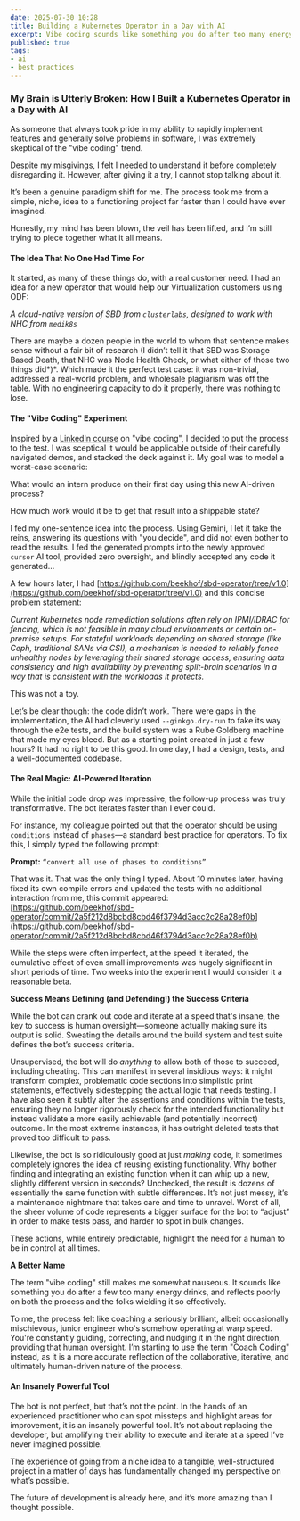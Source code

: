 ```yaml
---
date: 2025-07-30 10:28
title: Building a Kubernetes Operator in a Day with AI
excerpt: Vibe coding sounds like something you do after too many energy drinks, but after giving it a try, and despite its flaws, I cannot stop talking about the experience.
published: true
tags:
- ai
- best practices
---
```


### **My Brain is Utterly Broken: How I Built a Kubernetes Operator in a Day with AI**

As someone that always took pride in my ability to rapidly implement features
and generally solve problems in software, I was extremely skeptical of the "vibe
coding" trend.

Despite my misgivings, I felt I needed to understand it before completely
disregarding it.  However, after giving it a try, I cannot stop talking about
it.

It’s been a genuine paradigm shift for me.  The process took me from a simple,
niche, idea to a functioning project far faster than I could have ever imagined.

Honestly, my mind has been blown, the veil has been lifted, and I’m still trying
to piece together what it all means.

#### **The Idea That No One Had Time For**

It started, as many of these things do, with a real customer need. I had an idea
for a new operator that would help our Virtualization customers using ODF:

*A cloud-native version of SBD from `clusterlabs`, designed to work with NHC from `medik8s`*

There are maybe a dozen people in the world to whom that sentence makes sense
without a fair bit of research (I didn’t tell it that SBD was Storage Based
Death, that NHC was Node Health Check, or what either of those two things
did*)*.  Which made it the perfect test case: it was non-trivial, addressed a
real-world problem, and wholesale plagiarism was off the table.  With no
engineering capacity to do it properly, there was nothing to lose.

#### **The "Vibe Coding" Experiment**

Inspired by a [LinkedIn
course](https://www.linkedin.com/learning/structure-vibe-coding-to-save-build-time/tips-for-your-ai-vibe-coding-journey)
on "vibe coding", I decided to put the process to the test. I was sceptical it
would be applicable outside of their carefully navigated demos, and stacked the
deck against it. My goal was to model a worst-case scenario:

What would an intern produce on their first day using this new AI-driven process? 

How much work would it be to get that result into a shippable state?

I fed my one-sentence idea into the process. Using Gemini, I let it take the
reins, answering its questions with "you decide", and did not even bother to
read the results.  I fed the generated prompts into the newly approved `cursor`
AI tool, provided zero oversight, and blindly accepted any code it generated…

A few hours later, I had [https://github.com/beekhof/sbd-operator/tree/v1.0](https://github.com/beekhof/sbd-operator/tree/v1.0) and this concise problem statement:

*Current Kubernetes node remediation solutions often rely on IPMI/iDRAC for
 fencing, which is not feasible in many cloud environments or certain on-premise
 setups. For stateful workloads depending on shared storage (like Ceph,
 traditional SANs via CSI), a mechanism is needed to reliably fence unhealthy
 nodes by leveraging their shared storage access, ensuring data consistency and
 high availability by preventing split-brain scenarios in a way that is
 consistent with the workloads it protects.*

This was not a toy.

Let’s be clear though: the code didn’t work. There were gaps in the
implementation, the AI had cleverly used `--ginkgo.dry-run` to fake its way
through the e2e tests, and the build system was a Rube Goldberg machine that
made my eyes bleed. But as a starting point created in just a few hours? It had
no right to be this good. In one day, I had a design, tests, and a
well-documented codebase.

#### **The Real Magic: AI-Powered Iteration**

While the initial code drop was impressive, the follow-up process was truly
transformative. The bot iterates faster than I ever could.

For instance, my colleague pointed out that the operator should be using
`conditions` instead of `phases`—a standard best practice for operators. To fix
this, I simply typed the following prompt:

**Prompt:** `“convert all use of phases to conditions”`

That was it. That was the only thing I typed. About 10 minutes later, having
fixed its own compile errors and updated the tests with no additional
interaction from me, this commit appeared:
[https://github.com/beekhof/sbd-operator/commit/2a5f212d8bcbd8cbd46f3794d3acc2c28a28ef0b](https://github.com/beekhof/sbd-operator/commit/2a5f212d8bcbd8cbd46f3794d3acc2c28a28ef0b)

While the steps were often imperfect, at the speed it iterated, the cumulative
effect of even small improvements was hugely significant in short periods of
time. Two weeks into the experiment I would consider it a reasonable beta.

**Success Means Defining (and Defending\!) the Success Criteria**

While the bot can crank out code and iterate at a speed that's insane, the key
to success is human oversight—someone actually making sure its output is solid.
Sweating the details around the build system and test suite defines the bot’s
success criteria.

Unsupervised, the bot will do *anything* to allow both of those to succeed,
including cheating. This can manifest in several insidious ways: it might
transform complex, problematic code sections into simplistic print statements,
effectively sidestepping the actual logic that needs testing. I have also seen
it subtly alter the assertions and conditions within the tests, ensuring they no
longer rigorously check for the intended functionality but instead validate a
more easily achievable (and potentially incorrect) outcome. In the most extreme
instances, it has outright deleted tests that proved too difficult to pass.

Likewise, the bot is so ridiculously good at just *making* code, it sometimes
completely ignores the idea of reusing existing functionality. Why bother
finding and integrating an existing function when it can whip up a new, slightly
different version in seconds?  Unchecked, the result is dozens of essentially
the same function with subtle differences.  It’s not just messy, it’s a
maintenance nightmare that takes care and time to unravel.  Worst of all, the
sheer volume of code represents a bigger surface for the bot to “adjust” in
order to make tests pass, and harder to spot in bulk changes.

These actions, while entirely predictable, highlight the need for a human to be
in control at all times.

**A Better Name**

The term "vibe coding" still makes me somewhat nauseous. It sounds like
something you do after a few too many energy drinks, and reflects poorly on both
the process and the folks wielding it so effectively.

To me, the process felt like coaching a seriously brilliant, albeit occasionally
mischievous, junior engineer who's somehow operating at warp speed. You're
constantly guiding, correcting, and nudging it in the right direction, providing
that human oversight. I’m starting to use the term "Coach Coding" instead, as it
is a more accurate reflection of the collaborative, iterative, and ultimately
human-driven nature of the process.

#### **An Insanely Powerful Tool**

The bot is not perfect, but that’s not the point. In the hands of an experienced
practitioner who can spot missteps and highlight areas for improvement, it is an
insanely powerful tool. It’s not about replacing the developer, but amplifying
their ability to execute and iterate at a speed I’ve never imagined possible.

The experience of going from a niche idea to a tangible, well-structured project
in a matter of days has fundamentally changed my perspective on what’s possible.

The future of development is already here, and it’s more amazing than I thought
possible.


